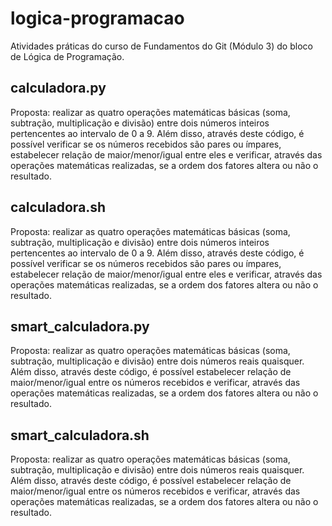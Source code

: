 # logica-programacao
Atividades práticas do curso de Fundamentos do Git (Módulo 3) do bloco de Lógica de Programação.

## calculadora.py
Proposta: realizar as quatro operações matemáticas básicas (soma, subtração, multiplicação e divisão) entre dois números inteiros pertencentes ao intervalo de 0 a 9. Além disso, através deste código, é possível verificar se os números recebidos são pares ou ímpares, estabelecer relação de maior/menor/igual entre eles e verificar, através das operações matemáticas realizadas, se a ordem dos fatores altera ou não o resultado.

## calculadora.sh
Proposta: realizar as quatro operações matemáticas básicas (soma, subtração, multiplicação e divisão) entre dois números inteiros pertencentes ao intervalo de 0 a 9. Além disso, através deste código, é possível verificar se os números recebidos são pares ou ímpares, estabelecer relação de maior/menor/igual entre eles e verificar, através das operações matemáticas realizadas, se a ordem dos fatores altera ou não o resultado.

## smart_calculadora.py
Proposta: realizar as quatro operações matemáticas básicas (soma, subtração, multiplicação e divisão) entre dois números reais quaisquer. Além disso, através deste código, é possível estabelecer relação de maior/menor/igual entre os números recebidos e verificar, através das operações matemáticas realizadas, se a ordem dos fatores altera ou não o resultado.

## smart_calculadora.sh
Proposta: realizar as quatro operações matemáticas básicas (soma, subtração, multiplicação e divisão) entre dois números reais quaisquer. Além disso, através deste código, é possível estabelecer relação de maior/menor/igual entre os números recebidos e verificar, através das operações matemáticas realizadas, se a ordem dos fatores altera ou não o resultado.
